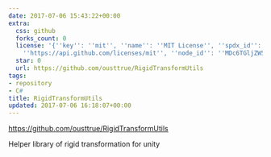 ```yaml
---
date: 2017-07-06 15:43:22+00:00
extra:
  css: github
  forks_count: 0
  license: '{''key'': ''mit'', ''name'': ''MIT License'', ''spdx_id'': ''MIT'', ''url'':
    ''https://api.github.com/licenses/mit'', ''node_id'': ''MDc6TGljZW5zZTEz''}'
  star: 0
  url: https://github.com/ousttrue/RigidTransformUtils
tags:
- repository
- C#
title: RigidTransformUtils
updated: 2017-07-06 16:18:07+00:00
---
```


<https://github.com/ousttrue/RigidTransformUtils>

 Helper library of rigid transformation for unity
